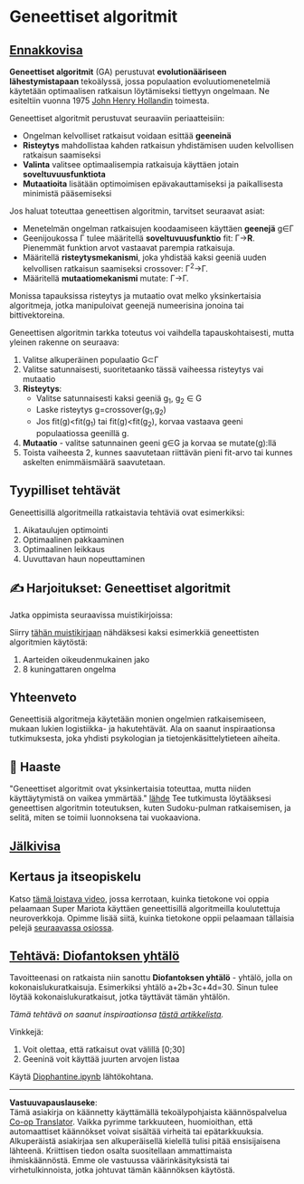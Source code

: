 <!--
CO_OP_TRANSLATOR_METADATA:
{
  "original_hash": "893aa368cb485da704b466a0f3775587",
  "translation_date": "2025-08-28T19:14:11+00:00",
  "source_file": "lessons/6-Other/21-GeneticAlgorithms/README.md",
  "language_code": "fi"
}
-->
# Geneettiset algoritmit

## [Ennakkovisa](https://red-field-0a6ddfd03.1.azurestaticapps.net/quiz/121)

**Geneettiset algoritmit** (GA) perustuvat **evolutionääriseen lähestymistapaan** tekoälyssä, jossa populaation evoluutiomenetelmiä käytetään optimaalisen ratkaisun löytämiseksi tiettyyn ongelmaan. Ne esiteltiin vuonna 1975 [John Henry Hollandin](https://wikipedia.org/wiki/John_Henry_Holland) toimesta.

Geneettiset algoritmit perustuvat seuraaviin periaatteisiin:

* Ongelman kelvolliset ratkaisut voidaan esittää **geeneinä**
* **Risteytys** mahdollistaa kahden ratkaisun yhdistämisen uuden kelvollisen ratkaisun saamiseksi
* **Valinta** valitsee optimaalisempia ratkaisuja käyttäen jotain **soveltuvuusfunktiota**
* **Mutaatioita** lisätään optimoimisen epävakauttamiseksi ja paikallisesta minimistä pääsemiseksi

Jos haluat toteuttaa geneettisen algoritmin, tarvitset seuraavat asiat:

* Menetelmän ongelman ratkaisujen koodaamiseen käyttäen **geenejä** g∈Γ
* Geenijoukossa Γ tulee määritellä **soveltuvuusfunktio** fit: Γ→**R**. Pienemmät funktion arvot vastaavat parempia ratkaisuja.
* Määritellä **risteytysmekanismi**, joka yhdistää kaksi geeniä uuden kelvollisen ratkaisun saamiseksi crossover: Γ<sup>2</sup>→Γ.
* Määritellä **mutaatiomekanismi** mutate: Γ→Γ.

Monissa tapauksissa risteytys ja mutaatio ovat melko yksinkertaisia algoritmeja, jotka manipuloivat geenejä numeerisina jonoina tai bittivektoreina.

Geneettisen algoritmin tarkka toteutus voi vaihdella tapauskohtaisesti, mutta yleinen rakenne on seuraava:

1. Valitse alkuperäinen populaatio G⊂Γ
2. Valitse satunnaisesti, suoritetaanko tässä vaiheessa risteytys vai mutaatio
3. **Risteytys**:
   * Valitse satunnaisesti kaksi geeniä g<sub>1</sub>, g<sub>2</sub> ∈ G
   * Laske risteytys g=crossover(g<sub>1</sub>,g<sub>2</sub>)
   * Jos fit(g)<fit(g<sub>1</sub>) tai fit(g)<fit(g<sub>2</sub>), korvaa vastaava geeni populaatiossa geenillä g.
4. **Mutaatio** - valitse satunnainen geeni g∈G ja korvaa se mutate(g):llä
5. Toista vaiheesta 2, kunnes saavutetaan riittävän pieni fit-arvo tai kunnes askelten enimmäismäärä saavutetaan.

## Tyypilliset tehtävät

Geneettisillä algoritmeilla ratkaistavia tehtäviä ovat esimerkiksi:

1. Aikataulujen optimointi
1. Optimaalinen pakkaaminen
1. Optimaalinen leikkaus
1. Uuvuttavan haun nopeuttaminen

## ✍️ Harjoitukset: Geneettiset algoritmit

Jatka oppimista seuraavissa muistikirjoissa:

Siirry [tähän muistikirjaan](Genetic.ipynb) nähdäksesi kaksi esimerkkiä geneettisten algoritmien käytöstä:

1. Aarteiden oikeudenmukainen jako
1. 8 kuningattaren ongelma

## Yhteenveto

Geneettisiä algoritmeja käytetään monien ongelmien ratkaisemiseen, mukaan lukien logistiikka- ja hakutehtävät. Ala on saanut inspiraationsa tutkimuksesta, joka yhdisti psykologian ja tietojenkäsittelytieteen aiheita.

## 🚀 Haaste

"Geneettiset algoritmit ovat yksinkertaisia toteuttaa, mutta niiden käyttäytymistä on vaikea ymmärtää." [lähde](https://wikipedia.org/wiki/Genetic_algorithm) Tee tutkimusta löytääksesi geneettisen algoritmin toteutuksen, kuten Sudoku-pulman ratkaisemisen, ja selitä, miten se toimii luonnoksena tai vuokaaviona.

## [Jälkivisa](https://red-field-0a6ddfd03.1.azurestaticapps.net/quiz/221)

## Kertaus ja itseopiskelu

Katso [tämä loistava video](https://www.youtube.com/watch?v=qv6UVOQ0F44), jossa kerrotaan, kuinka tietokone voi oppia pelaamaan Super Mariota käyttäen geneettisillä algoritmeilla koulutettuja neuroverkkoja. Opimme lisää siitä, kuinka tietokone oppii pelaamaan tällaisia pelejä [seuraavassa osiossa](../22-DeepRL/README.md).

## [Tehtävä: Diofantoksen yhtälö](Diophantine.ipynb)

Tavoitteenasi on ratkaista niin sanottu **Diofantoksen yhtälö** - yhtälö, jolla on kokonaislukuratkaisuja. Esimerkiksi yhtälö a+2b+3c+4d=30. Sinun tulee löytää kokonaislukuratkaisut, jotka täyttävät tämän yhtälön.

*Tämä tehtävä on saanut inspiraationsa [tästä artikkelista](https://habr.com/post/128704/).*

Vinkkejä:

1. Voit olettaa, että ratkaisut ovat välillä [0;30]
1. Geeninä voit käyttää juurten arvojen listaa

Käytä [Diophantine.ipynb](Diophantine.ipynb) lähtökohtana.

---

**Vastuuvapauslauseke**:  
Tämä asiakirja on käännetty käyttämällä tekoälypohjaista käännöspalvelua [Co-op Translator](https://github.com/Azure/co-op-translator). Vaikka pyrimme tarkkuuteen, huomioithan, että automaattiset käännökset voivat sisältää virheitä tai epätarkkuuksia. Alkuperäistä asiakirjaa sen alkuperäisellä kielellä tulisi pitää ensisijaisena lähteenä. Kriittisen tiedon osalta suositellaan ammattimaista ihmiskäännöstä. Emme ole vastuussa väärinkäsityksistä tai virhetulkinnoista, jotka johtuvat tämän käännöksen käytöstä.
